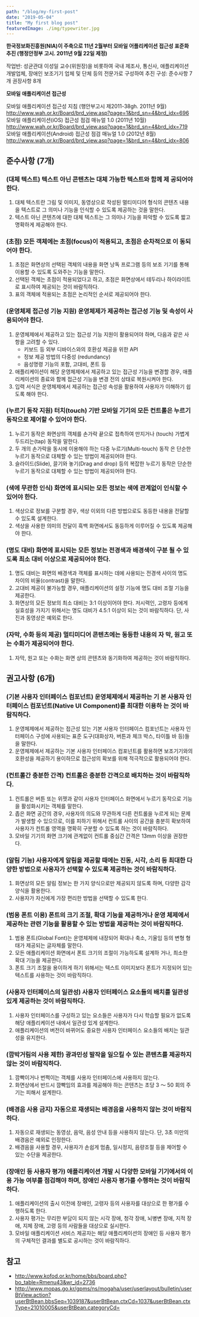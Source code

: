 ```yaml
---
path: "/blog/my-first-post"
date: "2019-05-04"
title: "My first blog post"
featuredImage: ./img/typewriter.jpg
---
```



**한국정보화진흥원(NIA)이 주축으로 11년 2월부터 모바일 어플리케이션 접근성 표준화 추진 (행정안정부 고시. 2011년 9월 22일 제정)**

작업반: 성균관대 이성일 교수(위원장)을 비롯하여 국내 제조사, 통신사, 애플리케이션 개발업체, 장애인 보조기기 업체 및 단체 등의 전문가로 구성하여 추진
구성: 준수사항 7개 권장사항 8개

**모바일 애플리케이션 접근성**

모바일 애플리케이션 접근성 지침 (행안부고시 제2011-38gh. 2011년 9월)
http://www.wah.or.kr/Board/brd_view.asp?page=1&brd_sn=4&brd_idx=696
모바일 애플리케이션(iOS) 접근성 점검 매뉴얼 1.0 (2011년 10월)
http://www.wah.or.kr/Board/brd_view.asp?page=1&brd_sn=4&brd_idx=719
모바일 애플리케이션(Android) 접근성 점검 매뉴얼 1.0 (2012년 8월)
http://www.wah.or.kr/Board/brd_view.asp?page=1&brd_sn=4&brd_idx=806


## 준수사항 (7개)
### (대체 텍스트) 텍스트 아닌 콘텐츠는 대체 가능한 텍스트와 함께 제 공되어야 한다.
1. 대체 텍스트란 그림 및 이미지, 동영상으로 작성된 멀티미디어 형식의 콘텐츠 내용을 텍스트로 그 의미나 기능을 인식할 수 있도록 제공하는 것을 말한다.
2. 텍스트 아닌 콘텐츠에 대한 대체 텍스트는 그 의미나 기능을 파악할 수 있도록 짧고 명확하게 제공해야 한다.

### (초점) 모든 객체에는 초점(focus)이 적용되고, 초점은 순차적으로 이 동되어야 한다.
1. 초점은 화면상의 선택된 객체의 내용을 화면 낭독 프로그램 등의 보조 기기를 통해 이용할 수 있도록 도와주는 기능을 말한다.
2. 선택된 객체는 초점이 적용되었다고 하고, 초점은 화면상에서 테두리나 하이라이트로 표시하여 제공되는 것이 바람직하다.
3. 표의 객체에 적용되는 초점은 논리적인 순서로 제공되어야 한다.

### (운영체제 접근성 기능 지원) 운영체제가 제공하는 접근성 기능 및 속성이 사용되어야 한다.
1. 운영체제에서 제공하고 있는 접근성 기능 지원이 활용되어야 하며, 다음과 같은 사항을 고려할 수 있다.
    * 키보드 등 외부 디바이스와의 호환성 제공을 위한 API
    * 정보 제공 방법의 다중성 (redundancy)
    * 음성명령 기능의 포함, 고대비, 폰트 등
2. 애플리케이션이 해당 운영체제에서 제공하고 있는 접근성 기능을 변경할 경우, 애플리케이션의 종료와 함께 접근성 기능을 변경 전의 상태로 복원시켜야 한다.
3. 입력 서식은 운영체제에서 제공하는 접근성 속성을 활용하여 사용자가 이해하기 쉽도록 해야 한다.

### (누르기 동작 지원) 터치(touch) 기반 모바일 기기의 모든 컨트롤은 누르기 동작으로 제어할 수 있어야 한다.
1. 누르기 동작은 화면상의 객체를 손가락 끝으로 접촉하여 만지거나 (touch) 가볍게 두드리는(tap) 동작을 말한다.
2. 두 개의 손가락을 동시에 이용해야 하는 다중 누르기(Multi-touch) 동작 은 단순한 누르기 동작으로 대체할 수 있는 방법이 제공되어야 한다.
3. 슬라이드(Slide), 끌기와 놓기(Drag and drop) 등의 복잡한 누르기 동작은 단순한 누르기 동작으로 대체할 수 있는 방법이 제공되어야 한다.

### (색에 무관한 인식) 화면에 표시되는 모든 정보는 색에 관계없이 인식할 수 있어야 한다.
1. 색상으로 정보를 구분할 경우, 색상 이외의 다른 방법으로도 동등한 내용을 전달할 수 있도록 설계한다.
2. 색상을 사용한 의미의 전달이 흑백 화면에서도 동등하게 이루어질 수 있도록 제공해야 한다.

### (명도 대비) 화면에 표시되는 모든 정보는 전경색과 배경색이 구분 될 수 있도록 최소 대비 이상으로 제공되어야 한다.
1. 명도 대비는 화면의 배경색과 객체를 표시하는 데에 사용되는 전경색 사이의 명도 차이의 비율(contrast)을 말한다.
2. 고대비 제공이 불가능할 경우, 애플리케이션의 설정 기능에 명도 대비 조절 기능을 제공한다.
3. 화면상의 모든 정보의 최소 대비는 3:1 이상이어야 한다. 저시력인, 고령자 등에게 실효성을 가지기 위해서는 명도 대비가 4.5:1 이상이 되는 것이 바람직하다. 단, 사진과 동영상은 예외로 한다.

### (자막, 수화 등의 제공) 멀티미디어 콘텐츠에는 동등한 내용의 자 막, 원고 또는 수화가 제공되어야 한다.
1. 자막, 원고 또는 수화는 화면 상의 콘텐츠와 동기화하여 제공하는 것이 바람직하다.




## 권고사항 (6개)
### (기본 사용자 인터페이스 컴포넌트) 운영체제에서 제공하는 기 본 사용자 인터페이스 컴포넌트(Native UI Component)를 최대한 이용하 는 것이 바람직하다.
1. 운영체제에서 제공하는 접근성 있는 기본 사용자 인터페이스 컴포넌트는 사용자 인터페이스 구성에 사용되는 표준 도구(대화상자, 버튼과 체크 박스, 타이틀 바 등)들을 말한다.
2. 운영체제에서 제공하는 기본 사용자 인터페이스 컴포넌트를 활용하면 보조기기와의 호환성을 제공하기 용이하므로 접근성의 확보를 위해 적극적으로 활용되어야 한다.

### (컨트롤간 충분한 간격) 컨트롤은 충분한 간격으로 배치하는 것이 바람직하다.
1. 컨트롤은 버튼 또는 위젯과 같이 사용자 인터페이스 화면에서 누르기 동작으로 기능을 활성화시키는 객체를 말한다.
2. 좁은 화면 공간의 경우, 사용자의 의도와 무관하게 다른 컨트롤을 누르게 되는 문제가 발생할 수 있으므로, 이를 피하기 위해서 컨트롤 사이의 공간을 충분히 확보하여 사용자가 컨트롤 영역을 명확히 구분할 수 있도록 하는 것이 바람직하다.
3. 모바일 기기의 화면 크기에 관계없이 컨트롤 중심간 간격은 13mm 이상을 권장한다.

### (알림 기능) 사용자에게 알림을 제공할 때에는 진동, 시각, 소리 등 최대한 다양한 방법으로 사용자가 선택할 수 있도록 제공하는 것이 바람직하다.
1. 화면상의 모든 알림 정보는 한 가지 양식으로만 제공되지 않도록 하며, 다양한 감각 양식을 활용한다.
2. 사용자가 자신에게 가장 편리한 방법을 선택할 수 있도록 한다.

### (범용 폰트 이용) 폰트의 크기 조절, 확대 기능을 제공하거나 운영 체제에서 제공하는 관련 기능을 활용할 수 있는 방법을 제공하는 것이 바람직하다.
1. 범용 폰트(Global Font)는 운영체제에 내장되어 확대나 축소, 기울임 등의 변형 형태가 제공되는 글자체를 말한다.
2. 모든 애플리케이션 화면에서 폰트 크기의 조절이 가능하도록 설계하 거나, 최소한 확대 기능을 제공한다.
3. 폰트 크기 조절을 용이하게 하기 위해서는 텍스트 이미지보다 폰트가 지정되어 있는 텍스트를 사용하는 것이 바람직하다.

### (사용자 인터페이스의 일관성) 사용자 인터페이스 요소들의 배치를 일관성 있게 제공하는 것이 바람직하다.
1. 사용자 인터페이스를 구성하고 있는 요소들은 사용자가 다시 학습할 필요가 없도록 해당 애플리케이션 내에서 일관성 있게 설계한다.
2. 애플리케이션의 버전이 바뀌어도 중요한 사용자 인터페이스 요소들의 배치는 일관성을 유지한다.

### (깜박거림의 사용 제한) 광과민성 발작을 일으킬 수 있는 콘텐츠를 제공하지 않는 것이 바람직하다.
1. 깜빡이거나 번쩍이는 객체를 사용자 인터페이스에 사용하지 않는다.
2. 화면상에서 반드시 깜빡임의 효과를 제공해야 하는 콘텐츠는 초당 3 ～ 50 회의 주기는 피해서 설계한다.

### (배경음 사용 금지) 자동으로 재생되는 배경음을 사용하지 않는 것이 바람직하다.
1. 자동으로 재생되는 동영상, 음악, 음성 안내 등을 사용하지 않는다. 단, 3초 미만의 배경음은 예외로 인정한다.
2. 배경음을 사용할 경우, 사용자가 손쉽게 멈춤, 일시정지, 음량조절 등을 제어할 수 있는 수단을 제공한다.

### (장애인 등 사용자 평가) 애플리케이션 개발 시 다양한 모바일 기기에서의 이용 가능 여부를 점검해야 하며, 장애인 사용자 평가를 수행하는 것이 바람직하다.
1. 애플리케이션의 출시 이전에 장애인, 고령자 등의 사용자를 대상으로 한 평가를 수행하도록 한다.
2. 사용자 평가는 무리한 부담이 되지 않는 시각 장애, 청각 장애, 뇌병변 장애, 지적 장애, 지체 장애, 고령 등의 사람들을 대상으로 실시한다.
3. 모바일 애플리케이션 서비스 제공자는 해당 애플리케이션의 장애인 등 사용자 평가의 구체적인 결과를 별도로 공시하는 것이 바람직하다.

## 참고
* http://www.kofod.or.kr/home/bbs/board.php?bo_table=Rmenu43&wr_id=2736
* http://www.mopas.go.kr/gpms/ns/mogaha/user/userlayout/bulletin/userBtView.action?userBtBean.bbsSeq=1039187&userBtBean.ctxCd=1037&userBtBean.ctxType=21010005&userBtBean.categoryCd=